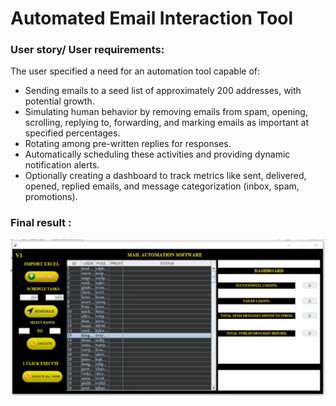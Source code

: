 # Automated Email Interaction Tool

### User story/ User requirements:

The user specified a need for an automation tool capable of:
- Sending emails to a seed list of approximately 200 addresses, with potential growth.
- Simulating human behavior by removing emails from spam, opening, scrolling, replying
to, forwarding, and marking emails as important at specified percentages.
- Rotating among pre-written replies for responses.
- Automatically scheduling these activities and providing dynamic notification alerts.
- Optionally creating a dashboard to track metrics like sent, delivered, opened, replied
emails, and message categorization (inbox, spam, promotions).

### Final result :

[![Click to watch](Screenshot_26.png)](https://youtu.be/f5FzfP7sEDM "Click here to watch")
